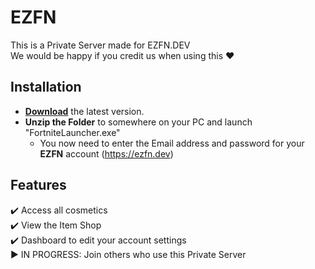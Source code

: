 # EZFN

This is a Private Server made for EZFN.DEV<br>
We would be happy if you credit us when using this ❤️

## Installation 
* **[Download](https://github.com/EZFNDEV/FNPrivateServer/releases/latest/download/EZFNLauncher.zip)** the latest version.
* **Unzip the Folder** to somewhere on your PC and launch "FortniteLauncher.exe"
  * You now need to enter the Email address and password for your **EZFN** account (https://ezfn.dev)
  
## Features
✔️ Access all cosmetics<br>
✔️ View the Item Shop<br>
✔️ Dashboard to edit your account settings<br>
▶️ IN PROGRESS: Join others who use this Private Server<br>
